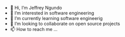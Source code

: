 - 👋 Hi, I’m Jeffrey Ngundo
- 👀 I’m interested in software engineering
- 🌱 I’m currently learning software engineerig
- 💞️ I’m looking to collaborate on open source projects
- 📫 How to reach me ...

<!---
manjano/manjano is a ✨ special ✨ repository because its `README.md` (this file) appears on your GitHub profile.
You can click the Preview link to take a look at your changes.
--->

